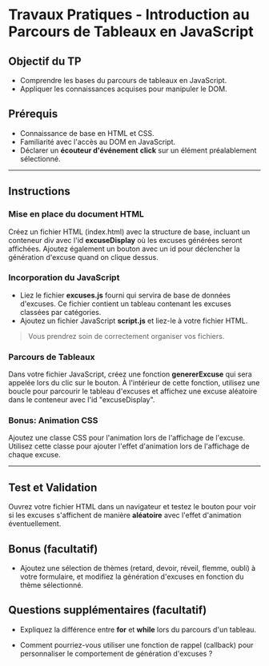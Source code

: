 # Travaux Pratiques - Introduction au Parcours de Tableaux en JavaScript


## Objectif du TP

- Comprendre les bases du parcours de tableaux en JavaScript.
- Appliquer les connaissances acquises pour manipuler le DOM.

## Prérequis

- Connaissance de base en HTML et CSS.
- Familiarité avec l'accès au DOM en JavaScript.
- Déclarer un **écouteur d'événement** **click** sur un élément préalablement sélectionné.

---

## Instructions

### Mise en place du document HTML

Créez un fichier HTML (index.html) avec la structure de base, incluant un conteneur div avec l'id **excuseDisplay** où les excuses générées seront affichées. 
Ajoutez également un bouton avec un id pour déclencher la génération d'excuse quand on clique dessus.

### Incorporation du JavaScript

- Liez le fichier **excuses.js** fourni qui servira de base de données d'excuses. Ce fichier contient un tableau contenant les excuses classées par catégories.
- Ajoutez un fichier JavaScript **script.js** et liez-le à votre fichier HTML.

> Vous prendrez soin de correctement organiser vos fichiers.


### Parcours de Tableaux

Dans votre fichier JavaScript, créez une fonction **genererExcuse** qui sera appelée lors du clic sur le bouton. À l'intérieur de cette fonction, utilisez une boucle pour parcourir le tableau d'excuses et affichez une excuse aléatoire dans le conteneur avec l'id "excuseDisplay".

### Bonus: Animation CSS

Ajoutez une classe CSS pour l'animation lors de l'affichage de l'excuse.
Utilisez cette classe pour ajouter l'effet d'animation lors de l'affichage de chaque excuse.

---

## Test et Validation

Ouvrez votre fichier HTML dans un navigateur et testez le bouton pour voir si les excuses s'affichent de manière **aléatoire** avec l'effet d'animation éventuellement.


## Bonus (facultatif)

- Ajoutez une sélection de thèmes (retard, devoir, réveil, flemme, oubli) à votre formulaire, et modifiez la génération d'excuses en fonction du thème sélectionné.


## Questions supplémentaires (facultatif)

- Expliquez la différence entre **for** et **while** lors du parcours d'un tableau.

- Comment pourriez-vous utiliser une fonction de rappel (callback) pour personnaliser le comportement de génération d'excuses ?
